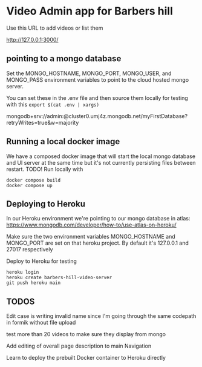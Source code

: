 # Video Admin app for Barbers hill

Use this URL to add videos or list them

<http://127.0.0.1:3000/>

## pointing to a mongo database

Set the MONGO_HOSTNAME, MONGO_PORT, MONGO_USER, and MONGO_PASS environment variables to point to the cloud hosted mongo server.

You can set these in the .env file and then source them locally for testing with this
`export $(cat .env | xargs)`

mongodb+srv://admin:<password>@cluster0.umj4z.mongodb.net/myFirstDatabase?retryWrites=true&w=majority

## Running a local docker image

We have a composed docker image that will start the local mongo database and UI server at the same time but it's not currently persisting files between restart. TODO!
Run locally with

```~~~bash
docker compose build
docker compose up
```

## Deploying to Heroku

In our Heroku environment we're pointing to our mongo database in atlas:
<https://www.mongodb.com/developer/how-to/use-atlas-on-heroku/>

Make sure the two environment variables MONGO_HOSTNAME and MONGO_PORT are set on that heroku project. By default it's 127.0.0.1 and 27017 respectively

Deploy to Heroku for testing

```~~~bash
heroku login
heroku create barbers-hill-video-server
git push heroku main

```

## TODOS

Edit case is writing invalid name since I'm going through the same codepath in formik without file upload

test more than 20 videos to make sure they display from mongo

Add editing of overall page description to main Navigation

Learn to deploy the prebuilt Docker container to Heroku directly
